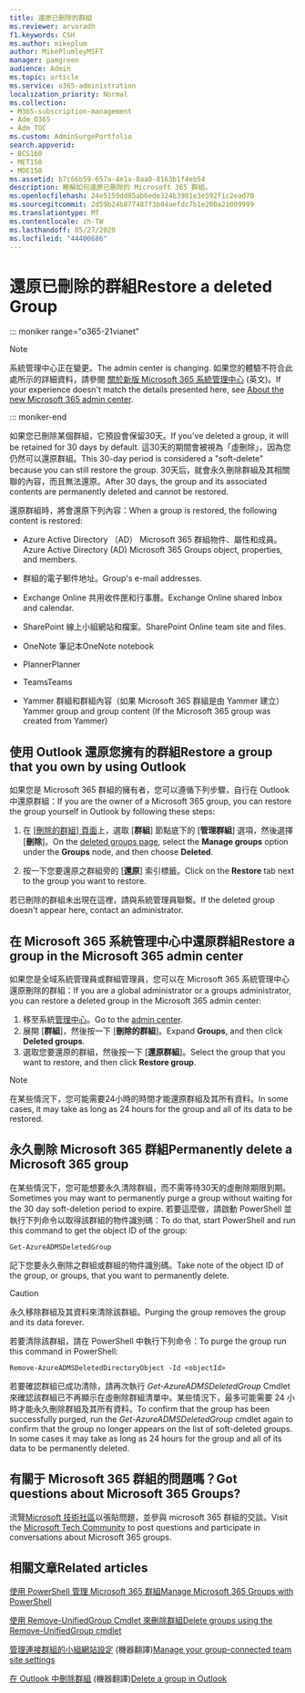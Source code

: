 ```yaml
---
title: 還原已刪除的群組​​
ms.reviewer: arvaradh
f1.keywords: CSH
ms.author: mikeplum
author: MikePlumleyMSFT
manager: pamgreen
audience: Admin
ms.topic: article
ms.service: o365-administration
localization_priority: Normal
ms.collection:
- M365-subscription-management
- Adm_O365
- Adm_TOC
ms.custom: AdminSurgePortfolio
search.appverid:
- BCS160
- MET150
- MOE150
ms.assetid: b7c66b59-657a-4e1a-8aa0-8163b1f4eb54
description: 瞭解如何還原已刪除的 Microsoft 365 群組。
ms.openlocfilehash: 24e5159dd85ab6ede324b3981e3e592f1c2ead70
ms.sourcegitcommit: 2d59b24b877487f3b84aefdc7b1e200a21009999
ms.translationtype: MT
ms.contentlocale: zh-TW
ms.lasthandoff: 05/27/2020
ms.locfileid: "44400686"
---
```

# <a name="restore-a-deleted-group"></a><span data-ttu-id="c8695-103">還原已刪除的群組</span><span class="sxs-lookup"><span data-stu-id="c8695-103">Restore a deleted Group</span></span>

::: moniker range="o365-21vianet"

> [!NOTE]
> <span data-ttu-id="c8695-104">系統管理中心正在變更。</span><span class="sxs-lookup"><span data-stu-id="c8695-104">The admin center is changing.</span></span> <span data-ttu-id="c8695-105">如果您的體驗不符合此處所示的詳細資料，請參閱 [關於新版 Microsoft 365 系統管理中心](https://docs.microsoft.com/microsoft-365/admin/microsoft-365-admin-center-preview?view=o365-21vianet) (英文)。</span><span class="sxs-lookup"><span data-stu-id="c8695-105">If your experience doesn't match the details presented here, see [About the new Microsoft 365 admin center](https://docs.microsoft.com/microsoft-365/admin/microsoft-365-admin-center-preview?view=o365-21vianet).</span></span>

::: moniker-end

<span data-ttu-id="c8695-106">如果您已刪除某個群組，它預設會保留30天。</span><span class="sxs-lookup"><span data-stu-id="c8695-106">If you've deleted a group, it will be retained for 30 days by default.</span></span> <span data-ttu-id="c8695-107">這30天的期間會被視為「虛刪除」，因為您仍然可以還原群組。</span><span class="sxs-lookup"><span data-stu-id="c8695-107">This 30-day period is considered a "soft-delete" because you can still restore the group.</span></span> <span data-ttu-id="c8695-108">30天后，就會永久刪除群組及其相關聯的內容，而且無法還原。</span><span class="sxs-lookup"><span data-stu-id="c8695-108">After 30 days, the group and its associated contents are permanently deleted and cannot be restored.</span></span>

<span data-ttu-id="c8695-109">還原群組時，將會還原下列內容：</span><span class="sxs-lookup"><span data-stu-id="c8695-109">When a group is restored, the following content is restored:</span></span>
  
- <span data-ttu-id="c8695-110">Azure Active Directory （AD） Microsoft 365 群組物件、屬性和成員。</span><span class="sxs-lookup"><span data-stu-id="c8695-110">Azure Active Directory (AD) Microsoft 365 Groups object, properties, and members.</span></span>
    
- <span data-ttu-id="c8695-111">群組的電子郵件地址。</span><span class="sxs-lookup"><span data-stu-id="c8695-111">Group's e-mail addresses.</span></span>
    
- <span data-ttu-id="c8695-112">Exchange Online 共用收件匣和行事曆。</span><span class="sxs-lookup"><span data-stu-id="c8695-112">Exchange Online shared Inbox and calendar.</span></span>
    
- <span data-ttu-id="c8695-113">SharePoint 線上小組網站和檔案。</span><span class="sxs-lookup"><span data-stu-id="c8695-113">SharePoint Online team site and files.</span></span>
    
- <span data-ttu-id="c8695-114">OneNote 筆記本</span><span class="sxs-lookup"><span data-stu-id="c8695-114">OneNote notebook</span></span>
    
- <span data-ttu-id="c8695-115">Planner</span><span class="sxs-lookup"><span data-stu-id="c8695-115">Planner</span></span>
    
- <span data-ttu-id="c8695-116">Teams</span><span class="sxs-lookup"><span data-stu-id="c8695-116">Teams</span></span>

- <span data-ttu-id="c8695-117">Yammer 群組和群組內容（如果 Microsoft 365 群組是由 Yammer 建立）</span><span class="sxs-lookup"><span data-stu-id="c8695-117">Yammer group and group content (If the Microsoft 365 group was created from Yammer)</span></span>

## <a name="restore-a-group-that-you-own-by-using-outlook"></a><span data-ttu-id="c8695-118">使用 Outlook 還原您擁有的群組</span><span class="sxs-lookup"><span data-stu-id="c8695-118">Restore a group that you own by using Outlook</span></span>

<span data-ttu-id="c8695-119">如果您是 Microsoft 365 群組的擁有者，您可以遵循下列步驟，自行在 Outlook 中還原群組：</span><span class="sxs-lookup"><span data-stu-id="c8695-119">If you are the owner of a Microsoft 365 group, you can restore the group yourself in Outlook by following these steps:</span></span>

1. <span data-ttu-id="c8695-120">在 [[刪除的群組] 頁面](https://outlook.office.com/people/group/deleted)上，選取 [**群組**] 節點底下的 [**管理群組**] 選項，然後選擇 [**刪除**]。</span><span class="sxs-lookup"><span data-stu-id="c8695-120">On the [deleted groups page](https://outlook.office.com/people/group/deleted), select the **Manage groups** option under the **Groups** node, and then choose **Deleted**.</span></span>

2. <span data-ttu-id="c8695-121">按一下您要還原之群組旁的 [**還原**] 索引標籤。</span><span class="sxs-lookup"><span data-stu-id="c8695-121">Click on the **Restore** tab next to the group you want to restore.</span></span>

<span data-ttu-id="c8695-122">若已刪除的群組未出現在這裡，請與系統管理員聯繫。</span><span class="sxs-lookup"><span data-stu-id="c8695-122">If the deleted group doesn't appear here, contact an administrator.</span></span>

## <a name="restore-a-group-in-the-microsoft-365-admin-center"></a><span data-ttu-id="c8695-123">在 Microsoft 365 系統管理中心中還原群組</span><span class="sxs-lookup"><span data-stu-id="c8695-123">Restore a group in the Microsoft 365 admin center</span></span>

<span data-ttu-id="c8695-124">如果您是全域系統管理員或群組管理員，您可以在 Microsoft 365 系統管理中心還原刪除的群組：</span><span class="sxs-lookup"><span data-stu-id="c8695-124">If you are a global administrator or a groups administrator, you can restore a deleted group in the Microsoft 365 admin center:</span></span>

1. <span data-ttu-id="c8695-125">移至系統[管理中心](https://admin.microsoft.com)。</span><span class="sxs-lookup"><span data-stu-id="c8695-125">Go to the [admin center](https://admin.microsoft.com).</span></span>
2. <span data-ttu-id="c8695-126">展開 [**群組**]，然後按一下 [**刪除的群組**]。</span><span class="sxs-lookup"><span data-stu-id="c8695-126">Expand **Groups**, and then click **Deleted groups**.</span></span>
3. <span data-ttu-id="c8695-127">選取您要還原的群組，然後按一下 [**還原群組**]。</span><span class="sxs-lookup"><span data-stu-id="c8695-127">Select the group that you want to restore, and then click **Restore group**.</span></span>

> [!NOTE]
> <span data-ttu-id="c8695-128">在某些情況下，您可能需要24小時的時間才能還原群組及其所有資料。</span><span class="sxs-lookup"><span data-stu-id="c8695-128">In some cases, it may take as long as 24 hours for the group and all of its data to be restored.</span></span> 
  
## <a name="permanently-delete-a-microsoft-365-group"></a><span data-ttu-id="c8695-129">永久刪除 Microsoft 365 群組</span><span class="sxs-lookup"><span data-stu-id="c8695-129">Permanently delete a Microsoft 365 group</span></span>

<span data-ttu-id="c8695-130">在某些情況下，您可能想要永久清除群組，而不需等待30天的虛刪除期限到期。</span><span class="sxs-lookup"><span data-stu-id="c8695-130">Sometimes you may want to permanently purge a group without waiting for the 30 day soft-deletion period to expire.</span></span> <span data-ttu-id="c8695-131">若要這麼做，請啟動 PowerShell 並執行下列命令以取得該群組的物件識別碼：</span><span class="sxs-lookup"><span data-stu-id="c8695-131">To do that, start PowerShell and run this command to get the object ID of the group:</span></span>
  
```
Get-AzureADMSDeletedGroup
```

<span data-ttu-id="c8695-132">記下您要永久刪除之群組或群組的物件識別碼。</span><span class="sxs-lookup"><span data-stu-id="c8695-132">Take note of the object ID of the group, or groups, that you want to permanently delete.</span></span>
  
> [!CAUTION]
> <span data-ttu-id="c8695-133">永久移除群組及其資料來清除該群組。</span><span class="sxs-lookup"><span data-stu-id="c8695-133">Purging the group removes the group and its data forever.</span></span> 
  
<span data-ttu-id="c8695-134">若要清除該群組，請在 PowerShell 中執行下列命令：</span><span class="sxs-lookup"><span data-stu-id="c8695-134">To purge the group run this command in PowerShell:</span></span>
  
```
Remove-AzureADMSDeletedDirectoryObject -Id <objectId>
```

<span data-ttu-id="c8695-p104">若要確認群組已成功清除，請再次執行  *Get-AzureADMSDeletedGroup*  Cmdlet 來確認該群組已不再顯示在虛刪除群組清單中。某些情況下，最多可能需要 24 小時才能永久刪除群組及其所有資料。</span><span class="sxs-lookup"><span data-stu-id="c8695-p104">To confirm that the group has been successfully purged, run the  *Get-AzureADMSDeletedGroup*  cmdlet again to confirm that the group no longer appears on the list of soft-deleted groups. In some cases it may take as long as 24 hours for the group and all of its data to be permanently deleted.</span></span> 
  
## <a name="got-questions-about-microsoft-365-groups"></a><span data-ttu-id="c8695-137">有關于 Microsoft 365 群組的問題嗎？</span><span class="sxs-lookup"><span data-stu-id="c8695-137">Got questions about Microsoft 365 Groups?</span></span>

<span data-ttu-id="c8695-138">流覽[Microsoft 技術社區](https://techcommunity.microsoft.com/t5/Office-365-Groups/ct-p/Office365Groups)以張貼問題，並參與 microsoft 365 群組的交談。</span><span class="sxs-lookup"><span data-stu-id="c8695-138">Visit the [Microsoft Tech Community](https://techcommunity.microsoft.com/t5/Office-365-Groups/ct-p/Office365Groups) to post questions and participate in conversations about Microsoft 365 groups.</span></span> 
  
## <a name="related-articles"></a><span data-ttu-id="c8695-139">相關文章</span><span class="sxs-lookup"><span data-stu-id="c8695-139">Related articles</span></span>

[<span data-ttu-id="c8695-140">使用 PowerShell 管理 Microsoft 365 群組</span><span class="sxs-lookup"><span data-stu-id="c8695-140">Manage Microsoft 365 Groups with PowerShell</span></span>](https://docs.microsoft.com/office365/enterprise/powershell/manage-office-365-groups-with-powershell)
  
[<span data-ttu-id="c8695-141">使用 Remove-UnifiedGroup Cmdlet 來刪除群組</span><span class="sxs-lookup"><span data-stu-id="c8695-141">Delete groups using the Remove-UnifiedGroup cmdlet</span></span>](https://technet.microsoft.com/library/mt238270%28v=exchg.160%29.aspx)
  
<span data-ttu-id="c8695-142">[管理連接群組的小組網站設定](https://support.office.com/article/8376034d-d0c7-446e-9178-6ab51c58df42.aspx) (機器翻譯)</span><span class="sxs-lookup"><span data-stu-id="c8695-142">[Manage your group-connected team site settings](https://support.office.com/article/8376034d-d0c7-446e-9178-6ab51c58df42.aspx)</span></span>
  
<span data-ttu-id="c8695-143">[在 Outlook 中刪除群組](https://support.office.com/article/ca7f5a9e-ae4f-4cbe-a4bc-89c469d1726f.aspx) (機器翻譯)</span><span class="sxs-lookup"><span data-stu-id="c8695-143">[Delete a group in Outlook](https://support.office.com/article/ca7f5a9e-ae4f-4cbe-a4bc-89c469d1726f.aspx)</span></span>
